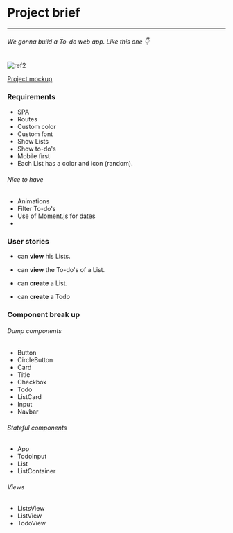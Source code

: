 # Project brief 

-----



###### We gonna build a To-do web app. Like this one 👇



![ref2](D:\Documentos\code\react_course\_project\ref2.png)

[Project mockup](https://cdn.dribbble.com/users/509287/screenshots/6581661/3x.png)

### Requirements

* SPA
* Routes
* Custom color
* Custom font
* Show Lists
* Show to-do's
* Mobile first
* Each List has a color and icon (random).



###### Nice to have

* Animations
* Filter To-do's
* Use of Moment.js for dates
* 



### User stories

* can **view** his Lists.
* can **view** the To-do's of a List.

* can **create** a List.
* can **create** a Todo



### Component break up



###### Dump components

* Button
* CircleButton
* Card
* Title
* Checkbox
* Todo
* ListCard
* Input
* Navbar



###### Stateful components

* App
* TodoInput
* List
* ListContainer



###### Views

* ListsView
* ListView
* TodoView